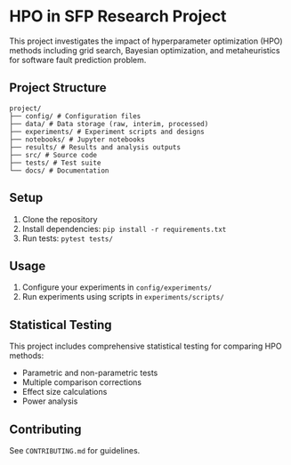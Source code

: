 #  HPO in SFP Research Project

This project investigates the impact of hyperparameter optimization (HPO) methods including grid search, Bayesian optimization, and metaheuristics for software fault prediction problem.

## Project Structure
```
project/
├── config/ # Configuration files
├── data/ # Data storage (raw, interim, processed)
├── experiments/ # Experiment scripts and designs
├── notebooks/ # Jupyter notebooks
├── results/ # Results and analysis outputs
├── src/ # Source code
├── tests/ # Test suite
└── docs/ # Documentation
```
## Setup

1. Clone the repository
2. Install dependencies: `pip install -r requirements.txt`
3. Run tests: `pytest tests/`

## Usage

1. Configure your experiments in `config/experiments/`
2. Run experiments using scripts in `experiments/scripts/`

## Statistical Testing

This project includes comprehensive statistical testing for comparing HPO methods:

- Parametric and non-parametric tests
- Multiple comparison corrections
- Effect size calculations
- Power analysis

## Contributing

See `CONTRIBUTING.md` for guidelines.
